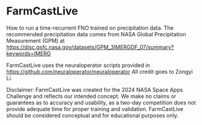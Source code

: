 # FarmCastLive
How to run a time-recurrent FNO trained on precipitation data. The recommended precipitation data comes from NASA Global Precipitation Measurement (GPM) at https://disc.gsfc.nasa.gov/datasets/GPM_3IMERGDF_07/summary?keywords=IMERG

FarmCastLive uses the neuraloperator scripts provided in https://github.com/neuraloperator/neuraloperator
All credit goes to Zongyi Li. 

Disclaimer: FarmCastLive was created for the 2024 NASA Space Apps Challenge and reflects our intended concept. We make no claims or guarantees as to accuracy and usability, as a two-day competition does not provide adequate time for proper training and validation. FarmCastLive should be considered conceptual and for educational purposes only.


